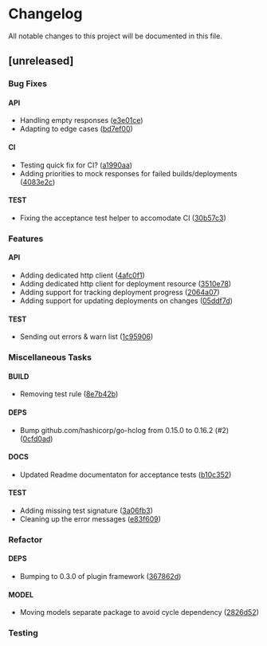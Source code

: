 # Changelog
All notable changes to this project will be documented in this file.

## [unreleased]

### Bug Fixes

#### API

- Handling empty responses ([e3e01ce](e3e01ceba8a00e7d371ad1f27b20a081671c92e2))
- Adapting to edge cases ([bd7ef00](bd7ef0073e3a548744d783ebd948948afcd90121))

#### CI

- Testing quick fix for CI? ([a1990aa](a1990aa08e778bd047fd9d6def65ba9b8af86511))
- Adding priorities to mock responses for failed builds/deployments ([4083e2c](4083e2c36d720b7368fcea3d837d4f0419063ec2))

#### TEST

- Fixing the acceptance test helper to accomodate CI ([30b57c3](30b57c307e3e2879e6c5e07c09907a6bdeb22977))

### Features

#### API

- Adding dedicated http client ([4afc0f1](4afc0f13068fd47f746b72b84d22f979405626d7))
- Adding dedicated http client for deployment resource ([3510e78](3510e78a7015f9cbedb17503500036392e9474b9))
- Adding support for tracking deployment progress ([2064a07](2064a07cf478c0522519e0012609c99524a04664))
- Adding support for updating deployments on changes ([05ddf7d](05ddf7df80699ae4c4464d6996772ae5c84f4ef2))

#### TEST

- Sending out errors & warn list ([1c95906](1c959069a473aef4b63d22bc1a04b9367ef82fe8))

### Miscellaneous Tasks

#### BUILD

- Removing test rule ([8e7b42b](8e7b42b97922e6aa227dffef8fe5a00c4814bd03))

#### DEPS

- Bump github.com/hashicorp/go-hclog from 0.15.0 to 0.16.2 (#2) ([0cfd0ad](0cfd0ad5fe17c6ebbdae4a0e1cdb5cab11c36276))

#### DOCS

- Updated Readme documentaton for acceptance tests ([b10c352](b10c3523e9978a4e560c4867c38d1d55ba932fff))

#### TEST

- Adding missing test signature ([3a06fb3](3a06fb322327bd60f28097ff9b2009aab7b6519d))
- Cleaning up the error messages ([e83f609](e83f609034ff4364772bca59af01b53afb97e233))

### Refactor

#### DEPS

- Bumping to 0.3.0 of plugin framework ([367862d](367862da6c5a87acf4e547f13ff2dd3a852afefa))

#### MODEL

- Moving models separate package to avoid cycle dependency ([2826d52](2826d5251190c5606108fb800a7fb548ab2e4051))

### Testing

